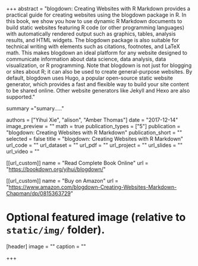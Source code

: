 +++
abstract = "blogdown: Creating Websites with R Markdown provides a practical guide for creating websites using the blogdown package in R. In this book, we show you how to use dynamic R Markdown documents to build static websites featuring R code (or other programming languages) with automatically rendered output such as graphics, tables, analysis results, and HTML widgets. The blogdown package is also suitable for technical writing with elements such as citations, footnotes, and LaTeX math. This makes blogdown an ideal platform for any website designed to communicate information about data science, data analysis, data visualization, or R programming. Note that blogdown is not just for blogging or sites about R; it can also be used to create general-purpose websites. By default, blogdown uses Hugo, a popular open-source static website generator, which provides a fast and flexible way to build your site content to be shared online. Other website generators like Jekyll and Hexo are also supported."

summary ="sumary....."

authors = ["Yihui Xie", "alison", "Amber Thomas"]
date = "2017-12-14"
image_preview = ""
math = true
publication_types = ["5"]
publication = "blogdown: Creating Websites with R Markdown"
publication_short = ""
selected = false
title = "blogdown: Creating Websites with R Markdown"
url_code = ""
url_dataset = ""
url_pdf = ""
url_project = ""
url_slides = ""
url_video = ""

[[url_custom]]
name = "Read Complete Book Online"
url = "https://bookdown.org/yihui/blogdown/"

[[url_custom]]
name = "Buy on Amazon"
url = "https://www.amazon.com/blogdown-Creating-Websites-Markdown-Chapman/dp/0815363729"

# Optional featured image (relative to `static/img/` folder).
[header]
image = ""
caption = ""

+++
